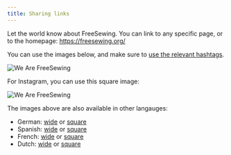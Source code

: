 ```yaml
---
title: Sharing links
---
```


Let the world know about FreeSewing.
You can link to any specific page, or to the homepage: https://freesewing.org/

You can use the images below, and make sure to
[use the relevant hashtags](/community/hashtags/).

<img src="/share/en.wide.png" alt="We Are FreeSewing" style="max-height: 25vh;" class="shadow" />

For Instagram, you can use this square image:

<img src="/share/en.square.png" alt="We Are FreeSewing" style="max-height: 25vh;" class="shadow" />

The images above are also available in other langauges:

- German: [wide](/share/de.wide.jpg) or [square](/share/de.square.jpg)
- Spanish: [wide](/share/es.wide.jpg) or [square](/share/es.square.jpg)
- French: [wide](/share/fr.wide.jpg) or [square](/share/fr.square.jpg)
- Dutch: [wide](/share/nl.wide.jpg) or [square](/share/nl.square.jpg)
